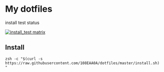 # My dotfiles

install test status

[![install_test matrix](https://github-actions.40ants.com/108EAA0A/dotfiles/matrix.svg)](https://github.com/108EAA0A/dotfiles/actions/workflows/install_test.yml)

## Install

`zsh -c "$(curl -s https://raw.githubusercontent.com/108EAA0A/dotfiles/master/install.sh)"`
